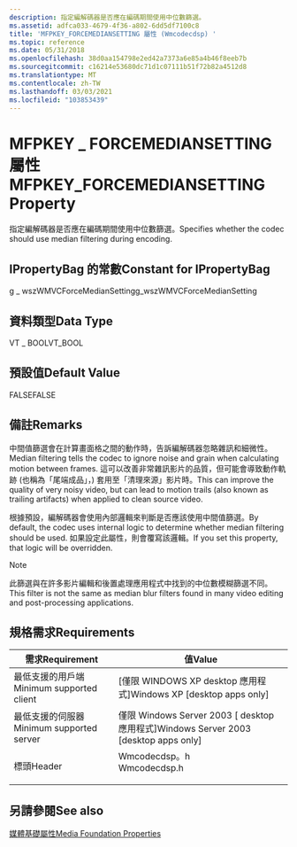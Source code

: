 ```yaml
---
description: 指定編解碼器是否應在編碼期間使用中位數篩選。
ms.assetid: adfca033-4679-4f36-a802-6dd5df7100c8
title: 'MFPKEY_FORCEMEDIANSETTING 屬性 (Wmcodecdsp) '
ms.topic: reference
ms.date: 05/31/2018
ms.openlocfilehash: 38d0aa154798e2ed42a7373a6e85a4b46f8eeb7b
ms.sourcegitcommit: c16214e53680dc71d1c07111b51f72b82a4512d8
ms.translationtype: MT
ms.contentlocale: zh-TW
ms.lasthandoff: 03/03/2021
ms.locfileid: "103853439"
---
```

# <a name="mfpkey_forcemediansetting-property"></a><span data-ttu-id="fb9c6-103">MFPKEY \_ FORCEMEDIANSETTING 屬性</span><span class="sxs-lookup"><span data-stu-id="fb9c6-103">MFPKEY\_FORCEMEDIANSETTING Property</span></span>

<span data-ttu-id="fb9c6-104">指定編解碼器是否應在編碼期間使用中位數篩選。</span><span class="sxs-lookup"><span data-stu-id="fb9c6-104">Specifies whether the codec should use median filtering during encoding.</span></span>

## <a name="constant-for-ipropertybag"></a><span data-ttu-id="fb9c6-105">IPropertyBag 的常數</span><span class="sxs-lookup"><span data-stu-id="fb9c6-105">Constant for IPropertyBag</span></span>

<span data-ttu-id="fb9c6-106">g \_ wszWMVCForceMedianSetting</span><span class="sxs-lookup"><span data-stu-id="fb9c6-106">g\_wszWMVCForceMedianSetting</span></span>

## <a name="data-type"></a><span data-ttu-id="fb9c6-107">資料類型</span><span class="sxs-lookup"><span data-stu-id="fb9c6-107">Data Type</span></span>

<span data-ttu-id="fb9c6-108">VT \_ BOOL</span><span class="sxs-lookup"><span data-stu-id="fb9c6-108">VT\_BOOL</span></span>

## <a name="default-value"></a><span data-ttu-id="fb9c6-109">預設值</span><span class="sxs-lookup"><span data-stu-id="fb9c6-109">Default Value</span></span>

<span data-ttu-id="fb9c6-110">FALSE</span><span class="sxs-lookup"><span data-stu-id="fb9c6-110">FALSE</span></span>

## <a name="remarks"></a><span data-ttu-id="fb9c6-111">備註</span><span class="sxs-lookup"><span data-stu-id="fb9c6-111">Remarks</span></span>

<span data-ttu-id="fb9c6-112">中間值篩選會在計算畫面格之間的動作時，告訴編解碼器忽略雜訊和細微性。</span><span class="sxs-lookup"><span data-stu-id="fb9c6-112">Median filtering tells the codec to ignore noise and grain when calculating motion between frames.</span></span> <span data-ttu-id="fb9c6-113">這可以改善非常雜訊影片的品質，但可能會導致動作軌跡 (也稱為「尾端成品」，) 套用至「清理來源」影片時。</span><span class="sxs-lookup"><span data-stu-id="fb9c6-113">This can improve the quality of very noisy video, but can lead to motion trails (also known as trailing artifacts) when applied to clean source video.</span></span>

<span data-ttu-id="fb9c6-114">根據預設，編解碼器會使用內部邏輯來判斷是否應該使用中間值篩選。</span><span class="sxs-lookup"><span data-stu-id="fb9c6-114">By default, the codec uses internal logic to determine whether median filtering should be used.</span></span> <span data-ttu-id="fb9c6-115">如果設定此屬性，則會覆寫該邏輯。</span><span class="sxs-lookup"><span data-stu-id="fb9c6-115">If you set this property, that logic will be overridden.</span></span>

> [!Note]  
> <span data-ttu-id="fb9c6-116">此篩選與在許多影片編輯和後置處理應用程式中找到的中位數模糊篩選不同。</span><span class="sxs-lookup"><span data-stu-id="fb9c6-116">This filter is not the same as median blur filters found in many video editing and post-processing applications.</span></span>

 

## <a name="requirements"></a><span data-ttu-id="fb9c6-117">規格需求</span><span class="sxs-lookup"><span data-stu-id="fb9c6-117">Requirements</span></span>



| <span data-ttu-id="fb9c6-118">需求</span><span class="sxs-lookup"><span data-stu-id="fb9c6-118">Requirement</span></span> | <span data-ttu-id="fb9c6-119">值</span><span class="sxs-lookup"><span data-stu-id="fb9c6-119">Value</span></span> |
|-------------------------------------|-----------------------------------------------------------------------------------------|
| <span data-ttu-id="fb9c6-120">最低支援的用戶端</span><span class="sxs-lookup"><span data-stu-id="fb9c6-120">Minimum supported client</span></span><br/> | <span data-ttu-id="fb9c6-121">\[僅限 WINDOWS XP desktop 應用程式\]</span><span class="sxs-lookup"><span data-stu-id="fb9c6-121">Windows XP \[desktop apps only\]</span></span><br/>                                             |
| <span data-ttu-id="fb9c6-122">最低支援的伺服器</span><span class="sxs-lookup"><span data-stu-id="fb9c6-122">Minimum supported server</span></span><br/> | <span data-ttu-id="fb9c6-123">僅限 Windows Server 2003 \[ desktop 應用程式\]</span><span class="sxs-lookup"><span data-stu-id="fb9c6-123">Windows Server 2003 \[desktop apps only\]</span></span><br/>                                    |
| <span data-ttu-id="fb9c6-124">標頭</span><span class="sxs-lookup"><span data-stu-id="fb9c6-124">Header</span></span><br/>                   | <dl> <span data-ttu-id="fb9c6-125"><dt>Wmcodecdsp。h</dt></span><span class="sxs-lookup"><span data-stu-id="fb9c6-125"><dt>Wmcodecdsp.h</dt></span></span> </dl> |



## <a name="see-also"></a><span data-ttu-id="fb9c6-126">另請參閱</span><span class="sxs-lookup"><span data-stu-id="fb9c6-126">See also</span></span>

<dl> <dt>

[<span data-ttu-id="fb9c6-127">媒體基礎屬性</span><span class="sxs-lookup"><span data-stu-id="fb9c6-127">Media Foundation Properties</span></span>](media-foundation-properties.md)
</dt> </dl>

 

 




